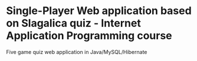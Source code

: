 # Single-Player Web application based on Slagalica quiz - Internet Application Programming course
Five game quiz web application in Java/MySQL/Hibernate
